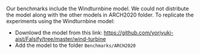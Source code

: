 Our benchmarks include the Windturnbine model.
We could not distribute the model along with the other models in ARCH2020 folder.
To replicate the experiments using the Windturnbine model:<br/>
- Downlowd the model from this link: <https://github.com/yoriyuki-aist/Falsify/tree/master/wind-turbine><br/>
- Add the model to the folder ``Benchmarks/ARCH2020``


